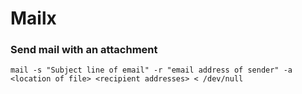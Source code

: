 # Mailx

### Send mail with an attachment

```
mail -s "Subject line of email" -r "email address of sender" -a <location of file> <recipient addresses> < /dev/null

```
